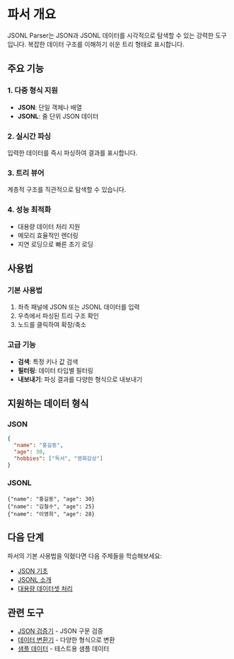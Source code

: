 # 파서 개요

JSONL Parser는 JSON과 JSONL 데이터를 시각적으로 탐색할 수 있는 강력한 도구입니다. 복잡한 데이터 구조를 이해하기 쉬운 트리 형태로 표시합니다.

## 주요 기능

### 1. 다중 형식 지원
- **JSON**: 단일 객체나 배열
- **JSONL**: 줄 단위 JSON 데이터

### 2. 실시간 파싱
입력한 데이터를 즉시 파싱하여 결과를 표시합니다.

### 3. 트리 뷰어
계층적 구조를 직관적으로 탐색할 수 있습니다.

### 4. 성능 최적화
- 대용량 데이터 처리 지원
- 메모리 효율적인 렌더링
- 지연 로딩으로 빠른 초기 로딩

## 사용법

### 기본 사용법
1. 좌측 패널에 JSON 또는 JSONL 데이터를 입력
2. 우측에서 파싱된 트리 구조 확인
3. 노드를 클릭하여 확장/축소

### 고급 기능
- **검색**: 특정 키나 값 검색
- **필터링**: 데이터 타입별 필터링
- **내보내기**: 파싱 결과를 다양한 형식으로 내보내기

## 지원하는 데이터 형식

### JSON
```json
{
  "name": "홍길동",
  "age": 30,
  "hobbies": ["독서", "영화감상"]
}
```

### JSONL
```jsonl
{"name": "홍길동", "age": 30}
{"name": "김철수", "age": 25}
{"name": "이영희", "age": 28}
```

## 다음 단계

파서의 기본 사용법을 익혔다면 다음 주제들을 학습해보세요:

- [JSON 기초](/info/json-basics)
- [JSONL 소개](/info/jsonl-introduction)
- [대용량 데이터셋 처리](/info/large-datasets)

## 관련 도구

- [JSON 검증기](/tools/json-validator) - JSON 구문 검증
- [데이터 변환기](/tools/data-converter) - 다양한 형식으로 변환
- [샘플 데이터](/samples) - 테스트용 샘플 데이터